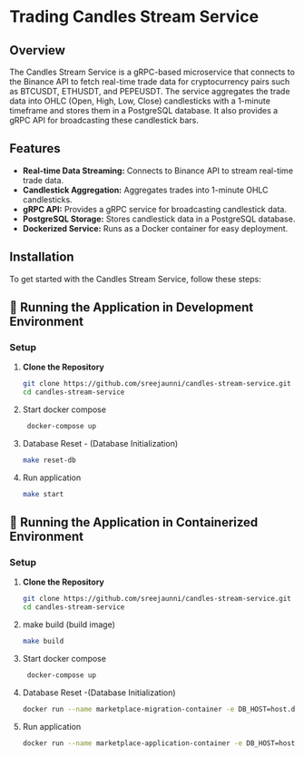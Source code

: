 
# Trading Candles Stream Service

## Overview
The Candles Stream Service is a gRPC-based microservice that connects to the Binance API to fetch real-time trade data for cryptocurrency pairs such as BTCUSDT, ETHUSDT, and PEPEUSDT. The service aggregates the trade data into OHLC (Open, High, Low, Close) candlesticks with a 1-minute timeframe and stores them in a PostgreSQL database. It also provides a gRPC API for broadcasting these candlestick bars.

## Features
- **Real-time Data Streaming:** Connects to Binance API to stream real-time trade data.
- **Candlestick Aggregation:** Aggregates trades into 1-minute OHLC candlesticks.
- **gRPC API:** Provides a gRPC service for broadcasting candlestick data.
- **PostgreSQL Storage:** Stores candlestick data in a PostgreSQL database.
- **Dockerized Service:** Runs as a Docker container for easy deployment.

## Installation
To get started with the Candles Stream Service, follow these steps:


## 🚀 **Running the Application in Development Environment**

### Setup

1. **Clone the Repository**

   ```bash
   git clone https://github.com/sreejaunni/candles-stream-service.git
   cd candles-stream-service
   
2. Start docker compose

   ```bash
    docker-compose up
    ```
   
3. Database Reset - (Database Initialization)
   ```bash
   make reset-db
   ```
3. Run application

   ```bash
   make start
   ```

## 🚀 **Running the Application in Containerized Environment**


### Setup

1. **Clone the Repository**

   ```bash
   git clone https://github.com/sreejaunni/candles-stream-service.git
   cd candles-stream-service

2. make build  (build image)
   ```bash
   make build
   ```
3. Start docker compose

   ```bash
    docker-compose up
    ```

3. Database Reset -(Database Initialization)

   ```bash
   docker run --name marketplace-migration-container -e DB_HOST=host.docker.internal marketplace-app ./app reset-database
   ```
4. Run application

   ```bash
   docker run --name marketplace-application-container -e DB_HOST=host.docker.internal marketplace-app ./app server
   ```



